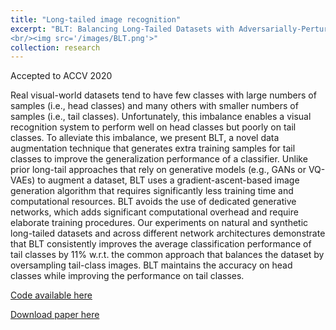 ```yaml
---
title: "Long-tailed image recognition"
excerpt: "BLT: Balancing Long-Tailed Datasets with Adversarially-Perturbed Images.
<br/><img src='/images/BLT.png'>"
collection: research
---
```


Accepted to ACCV 2020

Real visual-world datasets tend to have few classes with large numbers of samples (i.e., head classes) and many others with smaller numbers of samples (i.e., tail classes). Unfortunately, this imbalance enables a visual recognition system to perform well on head classes but poorly on tail classes. To alleviate this imbalance, we present BLT, a novel data augmentation technique that generates extra training samples for tail classes to improve the generalization performance of a classifier. Unlike prior long-tail approaches that rely on generative models (e.g., GANs or VQ-VAEs) to augment a dataset, BLT uses a gradient-ascent-based image generation algorithm that requires significantly less training time and computational resources. BLT avoids the use of dedicated generative networks, which adds significant computational overhead and require elaborate training procedures. Our experiments on natural and synthetic long-tailed datasets and across different network architectures demonstrate that BLT consistently improves the average classification performance of tail classes by 11% w.r.t. the common approach that balances the dataset by oversampling tail-class images. BLT maintains the accuracy on head classes while improving the performance on tail classes.

[Code available here](https://github.com/JKozerawski/BLT)

[Download paper here](http://jkozerawski.github.io/files/ACCV_2020.pdf)


